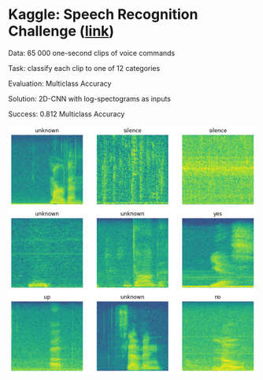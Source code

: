 # Kaggle: Speech Recognition Challenge ([link](https://www.kaggle.com/c/tensorflow-speech-recognition-challenge/overview))

Data: 65 000 one-second clips of voice commands

Task: classify each clip to one of 12 categories

Evaluation: Multiclass Accuracy

Solution: 2D-CNN with log-spectograms as inputs

Success: 0.812 Multiclass Accuracy

![](spectrograms.png)
